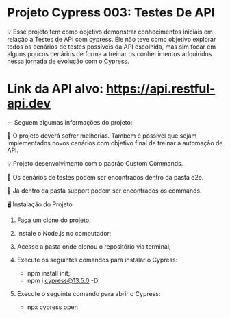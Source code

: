 # Projeto Cypress 003: Testes De API

💡 Esse projeto tem como objetivo demonstrar conhecimentos iniciais em relação a Testes de API com cypress. Ele não teve como objetivo explorar todos os cenários de testes possíveis da API escolhida, mas sim focar em alguns poucos cenários de forma a treinar os conhecimentos adquiridos nessa jornada de evolução com o Cypress.

# Link da API alvo: https://api.restful-api.dev

-- Seguem algumas informações do projeto:

 📌 O projeto deverá sofrer melhorias. Também é possível que sejam implementados novos cenários com objetivo final de treinar a automação de API.

💡 Projeto desenvolvimento com o padrão Custom Commands.

📌 Os cenários de testes podem ser encontrados dentro da pasta e2e.

📌 Já dentro da pasta support podem ser encontrados os commands.

🖥️ Instalação do Projeto

1. Faça um clone do projeto;

2. Instale o Node.js no computador;

3. Acesse a pasta onde clonou o repositório via terminal;

4. Execute os seguintes comandos para instalar o Cypress:

    * npm install init;
    * npm i cypress@13.5.0 -D
      
5. Execute o seguinte comando para abrir o Cypress:

    * npx cypress open

